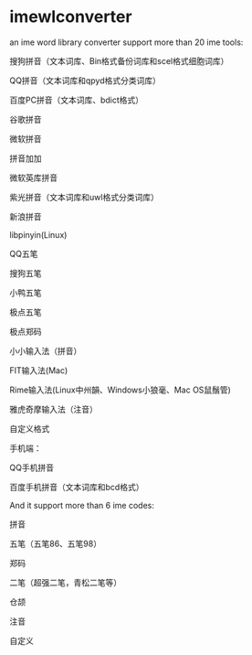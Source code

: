 imewlconverter
==============

an ime word library converter
support more than 20 ime tools:

搜狗拼音（文本词库、Bin格式备份词库和scel格式细胞词库）

QQ拼音（文本词库和qpyd格式分类词库）

百度PC拼音（文本词库、bdict格式）

谷歌拼音

微软拼音

拼音加加

微软英库拼音

紫光拼音（文本词库和uwl格式分类词库）

新浪拼音

libpinyin(Linux)

QQ五笔

搜狗五笔

小鸭五笔

极点五笔

极点郑码

小小输入法（拼音）

FIT输入法(Mac)

Rime输入法(Linux中州韻、Windows小狼毫、Mac OS鼠鬚管)

雅虎奇摩输入法（注音）

自定义格式

手机端：

QQ手机拼音

百度手机拼音（文本词库和bcd格式）

And it support more than 6 ime codes:

拼音

五笔（五笔86、五笔98）

郑码

二笔（超强二笔，青松二笔等）

仓颉

注音

自定义

